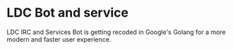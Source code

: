 # LDC Bot and service
LDC IRC and Services Bot is getting recoded in Google's Golang for a more
modern and faster user experience.
